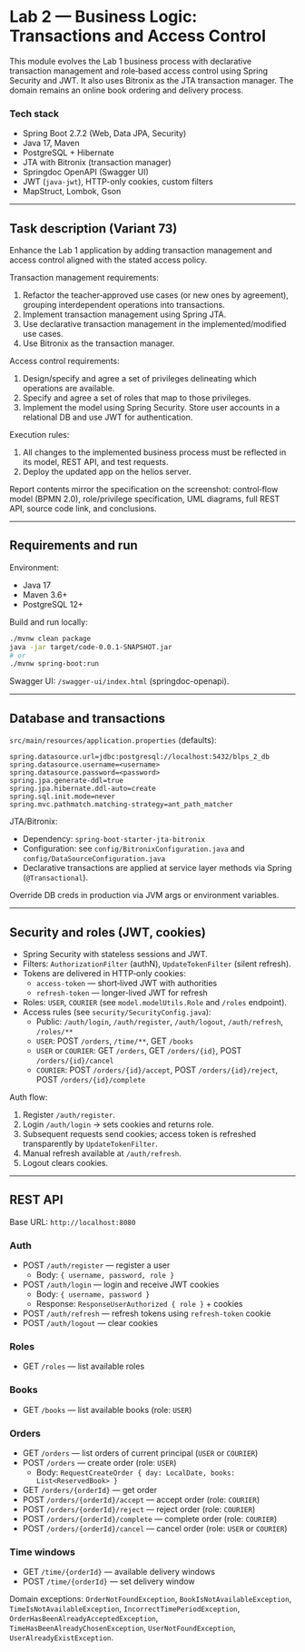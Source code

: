 # Lab 2 — Business Logic: Transactions and Access Control

This module evolves the Lab 1 business process with declarative transaction management and role‑based access control using Spring Security and JWT. It also uses Bitronix as the JTA transaction manager. The domain remains an online book ordering and delivery process.

### Tech stack
- Spring Boot 2.7.2 (Web, Data JPA, Security)
- Java 17, Maven
- PostgreSQL + Hibernate
- JTA with Bitronix (transaction manager)
- Springdoc OpenAPI (Swagger UI)
- JWT (`java-jwt`), HTTP-only cookies, custom filters
- MapStruct, Lombok, Gson

---

## Task description (Variant 73)

Enhance the Lab 1 application by adding transaction management and access control aligned with the stated access policy.

Transaction management requirements:
1. Refactor the teacher‑approved use cases (or new ones by agreement), grouping interdependent operations into transactions.
2. Implement transaction management using Spring JTA.
3. Use declarative transaction management in the implemented/modified use cases.
4. Use Bitronix as the transaction manager.

Access control requirements:
1. Design/specify and agree a set of privileges delineating which operations are available.
2. Specify and agree a set of roles that map to those privileges.
3. Implement the model using Spring Security. Store user accounts in a relational DB and use JWT for authentication.

Execution rules:
1. All changes to the implemented business process must be reflected in its model, REST API, and test requests.
2. Deploy the updated app on the helios server.

Report contents mirror the specification on the screenshot: control‑flow model (BPMN 2.0), role/privilege specification, UML diagrams, full REST API, source code link, and conclusions.

---

## Requirements and run

Environment:
- Java 17
- Maven 3.6+
- PostgreSQL 12+

Build and run locally:
```bash
./mvnw clean package
java -jar target/code-0.0.1-SNAPSHOT.jar
# or
./mvnw spring-boot:run
```

Swagger UI: `/swagger-ui/index.html` (springdoc-openapi).

---

## Database and transactions

`src/main/resources/application.properties` (defaults):
```text
spring.datasource.url=jdbc:postgresql://localhost:5432/blps_2_db
spring.datasource.username=<username>
spring.datasource.password=<password>
spring.jpa.generate-ddl=true
spring.jpa.hibernate.ddl-auto=create
spring.sql.init.mode=never
spring.mvc.pathmatch.matching-strategy=ant_path_matcher
```

JTA/Bitronix:
- Dependency: `spring-boot-starter-jta-bitronix`
- Configuration: see `config/BitronixConfiguration.java` and `config/DataSourceConfiguration.java`
- Declarative transactions are applied at service layer methods via Spring (`@Transactional`).

Override DB creds in production via JVM args or environment variables.

---

## Security and roles (JWT, cookies)

- Spring Security with stateless sessions and JWT.
- Filters: `AuthorizationFilter` (authN), `UpdateTokenFilter` (silent refresh).
- Tokens are delivered in HTTP‑only cookies:
  - `access-token` — short‑lived JWT with authorities
  - `refresh-token` — longer‑lived JWT for refresh
- Roles: `USER`, `COURIER` (see `model.modelUtils.Role` and `/roles` endpoint).
- Access rules (see `security/SecurityConfig.java`):
  - Public: `/auth/login`, `/auth/register`, `/auth/logout`, `/auth/refresh`, `/roles/**`
  - `USER`: POST `/orders`, `/time/**`, GET `/books`
  - `USER` or `COURIER`: GET `/orders`, GET `/orders/{id}`, POST `/orders/{id}/cancel`
  - `COURIER`: POST `/orders/{id}/accept`, POST `/orders/{id}/reject`, POST `/orders/{id}/complete`

Auth flow:
1. Register `/auth/register`.
2. Login `/auth/login` → sets cookies and returns role.
3. Subsequent requests send cookies; access token is refreshed transparently by `UpdateTokenFilter`.
4. Manual refresh available at `/auth/refresh`.
5. Logout clears cookies.

---

## REST API

Base URL: `http://localhost:8080`

### Auth
- POST `/auth/register` — register a user
  - Body: `{ username, password, role }`
- POST `/auth/login` — login and receive JWT cookies
  - Body: `{ username, password }`
  - Response: `ResponseUserAuthorized { role }` + cookies
- POST `/auth/refresh` — refresh tokens using `refresh-token` cookie
- POST `/auth/logout` — clear cookies

### Roles
- GET `/roles` — list available roles

### Books
- GET `/books` — list available books (role: `USER`)

### Orders
- GET `/orders` — list orders of current principal (`USER` or `COURIER`)
- POST `/orders` — create order (role: `USER`)
  - Body: `RequestCreateOrder { day: LocalDate, books: List<ReservedBook> }`
- GET `/orders/{orderId}` — get order
- POST `/orders/{orderId}/accept` — accept order (role: `COURIER`)
- POST `/orders/{orderId}/reject` — reject order (role: `COURIER`)
- POST `/orders/{orderId}/complete` — complete order (role: `COURIER`)
- POST `/orders/{orderId}/cancel` — cancel order (role: `USER` or `COURIER`)

### Time windows
- GET `/time/{orderId}` — available delivery windows
- POST `/time/{orderId}` — set delivery window

Domain exceptions: `OrderNotFoundException`, `BookIsNotAvailableException`, `TimeIsNotAvailableException`, `IncorrectTimePeriodException`, `OrderHasBeenAlreadyAcceptedException`, `TimeHasBeenAlreadyChosenException`, `UserNotFoundException`, `UserAlreadyExistException`.
